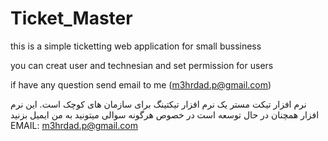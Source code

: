 # Ticket_Master
this is a simple ticketting web application for small bussiness 

you can creat user and technesian and set permission for users

if have any question send email to me (m3hrdad.p@gmail.com)


نرم افزار تیکت مستر یک نرم افزار تیکتینگ برای سازمان های کوچک است.
این نرم افزار همچنان در حال توسعه است 
در خصوص هرگونه سوالی میتونید به من ایمیل بزنید
EMAIL: m3hrdad.p@gmail.com
